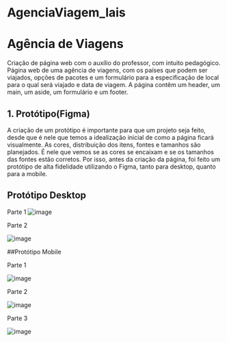 # AgenciaViagem_lais

# Agência de Viagens

Criação de página web com o auxílio do professor, com intuito pedagógico. Página web de uma agência de viagens, com os países que podem ser viajados, opções de pacotes e um formulário para a especificação de local para o qual será viajado e data de viagem. A página contêm um header, um main, um aside, um formulário e um footer.


## 1. Protótipo(Figma)
A criação de um protótipo é importante para que um projeto seja feito, desde que é nele que temos a idealização inicial de como a página ficará visualmente. As cores, distribuição dos itens, fontes e tamanhos são planejados. É nele que vemos se as cores se encaixam e se os tamanhos das fontes estão corretos. Por isso, antes da criação da página, foi feito um protótipo de alta fidelidade utilizando o Figma, tanto para desktop, quanto para a mobile.

## Protótipo Desktop
Parte 1
![image](https://github.com/user-attachments/assets/d3c4e173-c95b-45e4-b081-b2f5e387f22a)

Parte 2

![image](https://github.com/user-attachments/assets/11c03d73-9e80-4b2f-912f-945d13235bee)

##Protótipo Mobile

Parte 1

![image](https://github.com/user-attachments/assets/515c9856-30cc-4b60-803f-351942bf369d)

Parte 2

![image](https://github.com/user-attachments/assets/4e05b9d6-f99b-4aba-b07e-67de27735954)

Parte 3

![image](https://github.com/user-attachments/assets/c88815dc-d54b-4fa7-9c63-4f9476c6afc3)




